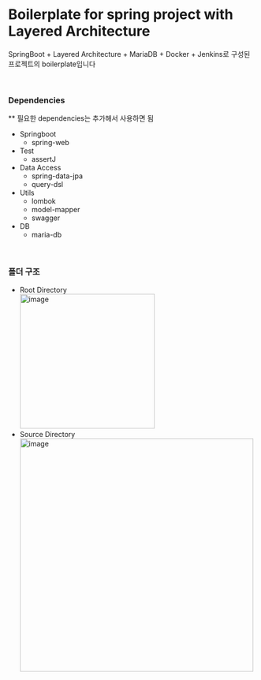 # Boilerplate for spring project with Layered Architecture
SpringBoot + Layered Architecture + MariaDB + Docker + Jenkins로 구성된 프로젝트의 boilerplate입니다

<br>

### Dependencies
** 필요한 dependencies는 추가해서 사용하면 됨
- Springboot
  - spring-web
- Test
  - assertJ
- Data Access
  - spring-data-jpa
  - query-dsl
- Utils
  - lombok
  - model-mapper
  - swagger
- DB
  - maria-db

<br>

### 폴더 구조
- Root Directory <br>
  <img width="273" alt="image" src="https://github.com/Hwan0518/boilerplate-spring-layeredArchitecture/assets/108791919/6d934ccf-cee1-4a9a-8fb0-f18253313b1b">
- Source Directory <br>
  <img width="473" alt="image" src="https://github.com/Hwan0518/boilerplate-spring-layeredArchitecture/assets/108791919/26e11274-91a2-4b00-a70e-f8ad00f78eec">


